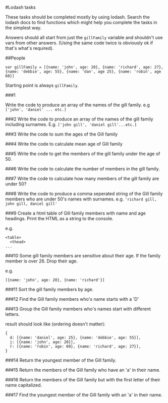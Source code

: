 #Lodash tasks

These tasks should be completed mostly by using lodash. Search the lodash docs to find functions which might help you complete the tasks in the simplest way.

Answers should all start from just the `gillFamily` variable and shouldn't use vars from other answers. (Using the same code twice is obviously ok if that's what's required).

##People

```
var gillFamily = [{name: 'john', age: 20}, {name: 'richard', age: 27}, {name: 'debbie', age: 55}, {name: 'dan', age 25}, {name: 'robin', age 60}]
```


Starting point is always `gillFamily`.

###1

Write the code to produce an array of the names of the gill family. e.g `['john', 'daniel' ... etc.]`

###2
Write the code to produce an array of the names of the gill family including surnames. E.g. `['john gill', 'daniel gill'...etc.]`

###3
Write the code to sum the ages of the Gill family

###4
Write the code to calculate mean age of Gill family

###5
Write the code to get the members of the gill family under the age of 50.

###6
Write the code to calculate the number of members in the gill family.

###7
Write the code to calculate how many members of the gill family are under 50?

###8
Write the code to produce a comma seperated string of the Gill family members who are under 50's names with surnames. e.g. `'richard gill, john gill, daniel gill'`

###9
Create a html table of Gill family members with name and age headings. Print the HTML as a string to the console.

e.g.
```
<table>
  <thead>
...
```
###10
Some gill family members are sensitive about their age. If the family member is over 26. Drop their age.

e.g.

`[{name: 'john', age: 20}, {name: 'richard'}]`

###11
Sort the gill family members by age.

###12
Find the Gill family members who's name starts with a 'D'


###13
Group the Gill family members who's names start with different letters.

result should look like (ordering doesn't matter):
```
{
  d: [{name: 'daniel', age: 25}, {name: 'debbie', age: 55}],
  j: [{name: 'john', age: 20}],
  r: [{name: 'robin', age: 60}, {name: 'richard', age: 27}],
}
```

###14
Return the youngest member of the Gill family.

###15
Return the members of the Gill family who have an 'a' in their name.

###16
Return the members of the Gill family but with the first letter of their name capitalized.

###17
Find the youngest member of the Gill family with an 'a' in their name.
